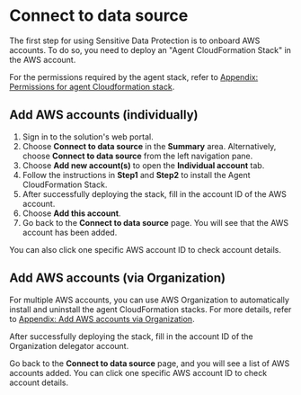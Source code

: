 # Connect to data source
The first step for using Sensitive Data Protection is to onboard AWS accounts. To do so, you need to deploy an "Agent CloudFormation Stack" in the AWS account.

For the permissions required by the agent stack, refer to [Appendix: Permissions for agent Cloudformation stack](appendix-agent-stack.md).

## Add AWS accounts (individually)

1. Sign in to the solution's web portal.
2. Choose **Connect to data source** in the **Summary** area. Alternatively, choose **Connect to data source** from the left navigation pane. 
3. Choose **Add new account(s)** to open the **Individual account** tab.
4. Follow the instructions in **Step1** and **Step2** to install the Agent CloudFormation Stack.
5. After successfully deploying the stack, fill in the account ID of the AWS account.
6. Choose **Add this account**.
7. Go back to the **Connect to data source** page. You will see that the AWS account has been added. 

You can also click one specific AWS account ID to check account details.

## Add AWS accounts (via Organization)
For multiple AWS accounts, you can use AWS Organization to automatically install and uninstall the agent CloudFormation stacks. For more details, refer to [Appendix: Add AWS accounts via Organization](appendix-organization.md).

After successfully deploying the stack, fill in the account ID of the Organization delegator account.

Go back to the **Connect to data source** page, and you will see a list of AWS accounts added. You can click one specific AWS account ID to check account details.